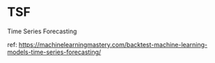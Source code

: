 # TSF
Time Series Forecasting

ref: https://machinelearningmastery.com/backtest-machine-learning-models-time-series-forecasting/

